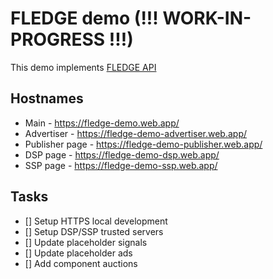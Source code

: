 # FLEDGE demo (!!! WORK-IN-PROGRESS !!!)

This demo implements [FLEDGE API](https://developer.chrome.com/blog/fledge-api/)

## Hostnames

- Main - https://fledge-demo.web.app/
- Advertiser - https://fledge-demo-advertiser.web.app/
- Publisher page - https://fledge-demo-publisher.web.app/
- DSP page - https://fledge-demo-dsp.web.app/
- SSP page - https://fledge-demo-ssp.web.app/

## Tasks

- [] Setup HTTPS local development
- [] Setup DSP/SSP trusted servers
- [] Update placeholder signals
- [] Update placeholder ads
- [] Add component auctions
